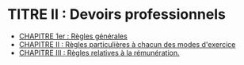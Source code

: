# TITRE II : Devoirs professionnels

- [CHAPITRE 1er : Règles générales](chapitre-1er)
- [CHAPITRE II : Règles particulières à chacun des modes d'exercice](chapitre-ii)
- [CHAPITRE III : Règles relatives à la rémunération.](chapitre-iii)
